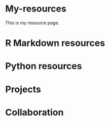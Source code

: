 # My-resources
This is my resource page.
# R Markdown resources

# Python resources

# Projects


# Collaboration
